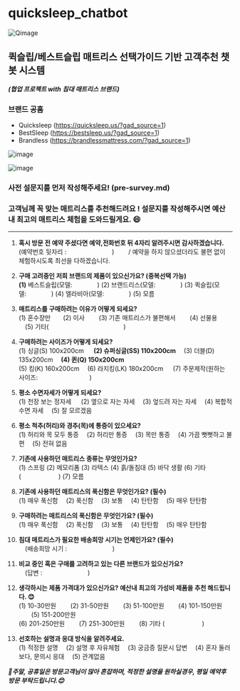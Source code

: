 # quicksleep_chatbot

![Qimage](https://github.com/purang2/quicksleep_chatbot/assets/46081500/7ce803aa-e207-407b-86c3-64445084728c)

## 퀵슬립/베스트슬립 매트리스 선택가이드 기반 고객추천 챗봇 시스템

***(협업 프로젝트 with 침대 매트리스 브랜드)***

### 브랜드 공홈
- Quicksleep (https://quicksleep.us/?gad_source=1)
- BestSleep (https://bestsleep.us/?gad_source=1)
- Brandless (https://brandlessmattress.com/?gad_source=1)

![image](https://github.com/purang2/quicksleep_chatbot/assets/46081500/5b3b8995-9fb9-4c4e-b760-771a272cf308)

![image](https://github.com/purang2/quicksleep_chatbot/assets/46081500/a06a1d4b-f9be-4bd1-b6b4-feeaa06d8e43)


### 사전 설문지를 먼저 작성해주세요! (pre-survey.md)


### 고객님께 꼭 맞는 매트리스를 추천해드려요 ! 설문지를 작성해주시면 예산 내 최고의 매트리스 체험을 도와드릴게요. 😄

---

1. **혹시 방문 전 예약 주셨다면 예약,전화번호 뒤 4자리 알려주시면 감사하겠습니다.**  
(예약번호 뒷자리 : 　　　　　　　) 　　/ 예약을 하지 않으셨더라도 불편 없이 체험하시도록 최선을 다하겠습니다.

2. **구매 고려중인 저희 브랜드의 제품이 있으신가요? (중복선택 가능)**  
**(1)** 베스트슬립(모델:　　　　) (2) 브랜드리스(모델:　　　　)  (3) 퀵슬립(모델:　　　　) (4) 엘라비아(모델:　　　　) (5) 모름

3. **매트리스를 구매하려는 이유가 어떻게 되세요?**  
(1) 혼수장만　　(2) 이사 　　(3) 기존 매트리스가 불편해서 　　(4) 선물용 　(5) 기타(　　　　　　　　　　　　)

4. **구매하려는 사이즈가 어떻게 되세요?**  
 (1) 싱글(S)  100x200cm  　 **(2) 슈퍼싱글(SS) 110x200cm**  　(3) 더블(D) 135x200cm  　**(4) 퀸(Q) 150x200cm**  
 (5) 킹(K) 160x200cm  　(6) 라지킹(LK) 180x200cm 　 (7) 주문제작(원하는 사이즈: 　　　　　　　　)

5. **평소 수면자세가 어떻게 되세요?**  
 (1) 천장 보는 정자세 　 (2) 옆으로 자는 자세 　(3) 엎드려 자는 자세　 (4) 복합적 수면 자세 　(5) 잘 모르겠음

6. **평소 척추(허리)와 경추(목)에 통증이 있으세요?**  
 (1) 허리와 목 모두 통증　 (2) 허리만 통증 　(3) 목만 통증 　(4) 가끔 뻣뻣하고 불편 　(5) 전혀 없음

7. **기존에 사용하던 매트리스 종류는 무엇인가요?**  
(1) 스프링 (2) 메모리폼 (3) 라텍스 (4) 흙/돌침대 (5) 바닥 생활 (6) 기타 (　　　　　　) (7) 모름

8. **기존에 사용하던 매트리스의 푹신함은 무엇인가요? (필수)**  
(1) 매우 푹신함  　(2) 푹신함  　(3) 보통  　(4) 탄탄함  　(5) 매우 탄탄함

9. **구매하려는 매트리스의 푹신함은 무엇인가요? (필수)**  
(1) 매우 푹신함  　(2) 푹신함  　(3) 보통  　(4) 탄탄함  　(5) 매우 탄탄함

10. **침대 매트리스가 필요한 배송희망 시기는 언제인가요? (필수)**  
　(배송희망 시기 : 　　　　　　　)

11. **비교 중인 혹은 구매를 고려하고 있는 다른 브랜드가 있으신가요?**  
　(답변 : 　　　　　　　)

12. **생각하시는 제품 가격대가 있으신가요? 예산내 최고의 가성비 제품을 추천 해드립니다. 😊**  
(1) 10-30만원   　　(2) 31-50만원  　　(3) 51-100만원  　　(4) 101-150만원 　　(5) 151-200만원  
(6) 201-250만원　　 (7) 251-300만원　　 (8) 기타 (　　　　　　)

13. **선호하는 설명과 응대 방식을 알려주세요.**  
(1) 적정한 설명 　(2) 설명 후 자유체험 　(3) 궁금증 질문시 답변 　(4) 혼자 둘러보다, 문의시 응대 　(5) 관계없음


***📢주말, 공휴일은 방문고객님이 많아 혼잡하며, 적정한 설명을 원하실경우, 평일 예약후 방문 부탁드립니다.😊***

